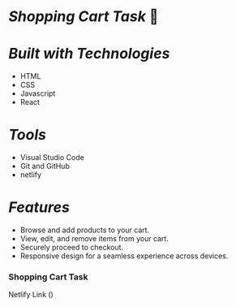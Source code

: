 
# **_Shopping Cart Task_** 🛒

# **_Built with Technologies_**

+ HTML
+ CSS
+ Javascript
+ React

# **_Tools_**

+ Visual Studio Code
+ Git and GitHub
+ netlify

# **_Features_**

+ Browse and add products to your cart.
+ View, edit, and remove items from your cart.
+ Securely proceed to checkout.
+ Responsive design for a seamless experience across devices.

### Shopping Cart Task
Netlify Link
()

